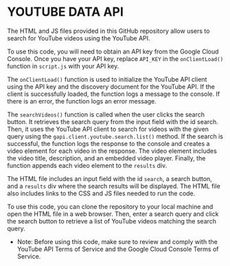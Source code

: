 # YOUTUBE DATA API

The HTML and JS files provided in this GitHub repository allow users to search for YouTube videos using the YouTube API.

To use this code, you will need to obtain an API key from the Google Cloud Console. Once you have your API key, replace `API_KEY` in the `onClientLoad()` function in `script.js` with your API key.

The `onClientLoad()` function is used to initialize the YouTube API client using the API key and the discovery document for the YouTube API. If the client is successfully loaded, the function logs a message to the console. If there is an error, the function logs an error message.

The `searchVideos()` function is called when the user clicks the search button. It retrieves the search query from the input field with the id search. Then, it uses the YouTube API client to search for videos with the given query using the `gapi.client.youtube.search.list()` method. If the search is successful, the function logs the response to the console and creates a video element for each video in the response. The video element includes the video title, description, and an embedded video player. Finally, the function appends each video element to the `results` div.

The HTML file includes an input field with the id `search`, a search button, and a `results` div where the search results will be displayed. The HTML file also includes links to the CSS and JS files needed to run the code.

To use this code, you can clone the repository to your local machine and open the HTML file in a web browser. Then, enter a search query and click the search button to retrieve a list of YouTube videos matching the search query.

- Note: Before using this code, make sure to review and comply with the YouTube API Terms of Service and the Google Cloud Console Terms of Service.